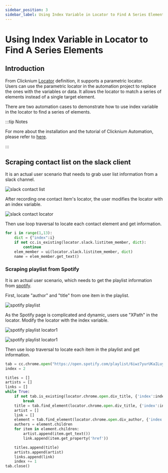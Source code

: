 ```yaml
---
sidebar_position: 3
sidebar_label: Using Index Variable in Locator to Find A Series Elements
---
```

# Using Index Variable in Locator to Find A Series Elements
##  Introduction
From Clicknium [Locator](../concepts/locator.md) definition, it supports a parametric locator.   
Users can use the parametric locator in the automation project to replace the ones with the variables or data. It allows the locator to match a series of elements instead of a single target element.

There are two automation cases to demonstrate how to use index variable in the locator to find a series of elements. 

:::tip Notes

For more about the installation and the tutorial of Clicknium Automation, please refer to [here](https://www.clicknium.com/documents).

:::

## Scraping contact list on the slack client

It is an actual user scenario that needs to grab user list information from a slack channel. 

![slack contact list](img/slack_contact_list.png)

After recording one contact item's locator, the user modifies the locator with an index variable.

![slack contact locator](img/slack_locator.png)

Then use loop traversal to locate each contact element and get information.
```python
for i in range(1,13):
    dict = {"index":i}
    if not cc.is_existing(locator.slack.listitem_member, dict):
        continue
    elem_member = ui(locator.slack.listitem_member, dict)
    name = elem_member.get_text()
``` 

### Scraping playlist from Spotify
It is an actual user scenario, which needs to get the playlist information from [spotify](https://open.spotify.com/playlist/6iwz7yurUKaILuykiyeztu).

First, locate "author" and "title" from one item in the playlist.

![spotify playlist](img/spotify_playlist.png)

As the Spotify page is complicated and dynamic, users use "XPath" in the locator.
Modify the locator with the index variable.

![spotify playlist locator1](img/spofity_author_locator.png)

![spotify playlist locator1](img/spofity_title_locator.png)

Then use loop traversal to locate each item in the playlist and get information.
```python
tab = cc.chrome.open("https://open.spotify.com/playlist/6iwz7yurUKaILuykiyeztu")
index = 2

titles = []
artists = []
links = []
while True:
    if not tab.is_existing(locator.chrome.open.div_title, {'index':index}):
        break
    title = tab.find_element(locator.chrome.open.div_title, {'index':index}).get_text()
    artist = []
    link = []
    element = tab.find_element(locator.chrome.open.div_author, {'index':index})
    authers = element.children
    for item in element.children:
        artist.append(item.get_text())
        link.append(item.get_property('href'))

    titles.append(title)
    artists.append(artist)
    links.append(link)
    index += 1
tab.close()
```
